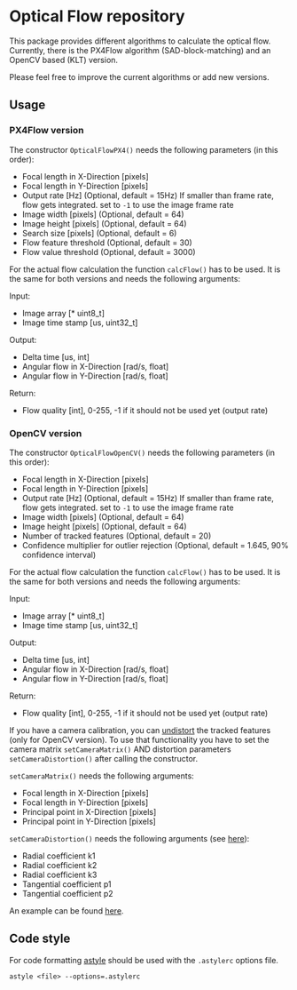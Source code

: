 # Optical Flow repository
This package provides different algorithms to calculate the optical flow. Currently, there is the PX4Flow algorithm (SAD-block-matching) and an OpenCV based (KLT) version.

Please feel free to improve the current algorithms or add new versions.

## Usage
### PX4Flow version
The constructor `OpticalFlowPX4()` needs the following parameters (in this order):
* Focal length in X-Direction [pixels]
* Focal length in Y-Direction [pixels]
* Output rate [Hz] (Optional, default = 15Hz) If smaller than frame rate, flow gets integrated. set to `-1` to use the image frame rate
* Image width [pixels] (Optional, default = 64)
* Image height [pixels] (Optional, default = 64)
* Search size [pixels] (Optional, default = 6)
* Flow feature threshold (Optional, default = 30)
* Flow value threshold (Optional, default = 3000)

For the actual flow calculation the function `calcFlow()` has to be used. It is the same for both versions and needs the following arguments:

Input:
* Image array [* uint8_t]
* Image time stamp [us, uint32_t]

Output:
* Delta time [us, int]
* Angular flow in X-Direction [rad/s, float]
* Angular flow in Y-Direction [rad/s, float]

Return:
* Flow quality [int], 0-255, -1 if it should not be used yet (output rate)

### OpenCV version
The constructor `OpticalFlowOpenCV()` needs the following parameters (in this order):
* Focal length in X-Direction [pixels]
* Focal length in Y-Direction [pixels]
* Output rate [Hz] (Optional, default = 15Hz) If smaller than frame rate, flow gets integrated. set to `-1` to use the image frame rate
* Image width [pixels] (Optional, default = 64)
* Image height [pixels] (Optional, default = 64)
* Number of tracked features (Optional, default = 20)
* Confidence multiplier for outlier rejection (Optional, default = 1.645, 90% confidence interval)

For the actual flow calculation the function `calcFlow()` has to be used. It is the same for both versions and needs the following arguments:

Input:
* Image array [* uint8_t]
* Image time stamp [us, uint32_t]

Output:
* Delta time [us, int]
* Angular flow in X-Direction [rad/s, float]
* Angular flow in Y-Direction [rad/s, float]

Return:
* Flow quality [int], 0-255, -1 if it should not be used yet (output rate)

If you have a camera calibration, you can [undistort](http://docs.opencv.org/3.1.0/da/d54/group__imgproc__transform.html#ga55c716492470bfe86b0ee9bf3a1f0f7e) the tracked features (only for OpenCV version). To use that functionality you have to set the camera matrix `setCameraMatrix()` AND distortion parameters `setCameraDistortion()` after calling the constructor.

`setCameraMatrix()` needs the following arguments:
* Focal length in X-Direction [pixels]
* Focal length in Y-Direction [pixels]
* Principal point in X-Direction [pixels]
* Principal point in Y-Direction [pixels]

`setCameraDistortion()` needs the following arguments (see [here](http://docs.opencv.org/3.1.0/da/d54/group__imgproc__transform.html#ga55c716492470bfe86b0ee9bf3a1f0f7e)):
* Radial coefficient k1
* Radial coefficient k2
* Radial coefficient k3
* Tangential coefficient p1
* Tangential coefficient p2

An example can be found [here](https://github.com/PX4/sitl_gazebo/blob/master/src/gazebo_opticalFlow_plugin.cpp#L141-L195).

## Code style
For code formatting [astyle](http://astyle.sourceforge.net/astyle.html) should be used with the `.astylerc` options file.
```
astyle <file> --options=.astylerc
```
